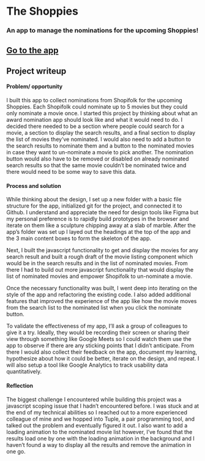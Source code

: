 # The Shoppies
### An app to manage the nominations for the upcoming Shoppies!
[Go to the app](https://shoppies-app.web.app/)
---------------
## Project writeup

#### Problem/ opportunity
I built this app to collect nominations from Shopifolk for the upcoming Shoppies. Each Shopifolk could nominate up to 5 movies but they could only nominate a movie once. I started this project by thinking about what an award nomination app should look like and what it would need to do. I decided there needed to be a section where people could search for a movie, a section to display the search results, and a final section to display the list of movies they’ve nominated. I would also need to add a button to the search results to nominate them and a button to the nominated movies in case they want to un-nominate a movie to pick another. The nomination button would also have to be removed or disabled on already nominated search results so that the same movie couldn’t be nominated twice and there would need to be some way to save this data.

#### Process and solution
While thinking about the design, I set up a new folder with a basic file structure for the app, initialized git for the project, and connected it to Github. I understand and appreciate the need for design tools like Figma but my personal preference is to rapidly build prototypes in the browser and iterate on them like a sculpture chipping away at a slab of marble. After the app’s folder was set up I layed out the headings at the top of the app and the 3 main content boxes to form the skeleton of the app.

Next, I built the javascript functionality to get and display the movies for any search result and built a rough draft of the movie listing component which would be in the search results and in the list of nominated movies. From there I had to build out more javascript functionality that would display the list of nominated movies and empower Shopifolk to un-nominate a movie.

Once the necessary functionality was built, I went deep into iterating on the style of the app and refactoring the existing code. I also added additional features that improved the experience of the app like how the movie moves from the search list to the nominated list when you click the nominate button.

To validate the effectiveness of my app, I’ll ask a group of colleagues to give it a try. Ideally, they would be recording their screen or sharing their view through something like Google Meets so I could watch them use the app to observe if there are any sticking points that I didn’t anticipate. From there I would also collect their feedback on the app, document my learning, hypothesize about how it could be better, iterate on the design, and repeat. I will also setup a tool like Google Analytics to track usability data quantitatively.

#### Reflection
The biggest challenge I encountered while building this project was a javascript scoping issue that I hadn’t encountered before. I was stuck and at the end of my technical abilities so I reached out to a more experienced colleague of mine and we hopped into Tuple, a pair programming tool, and talked out the problem and eventually figured it out. I also want to add a loading animation to the nominated movie list however, I’ve found that the results load one by one with the loading animation in the background and I haven’t found a way to display all the results and remove the animation in one go.
